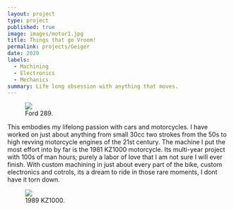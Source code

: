 ```yaml
---
layout: project
type: project
published: true
image: images/motor1.jpg
title: Things that go Vroom!
permalink: projects/Geiger
date: 2020
labels:
  - Machining
  - Electronics
  - Mechanics
summary: Life long obsession with anything that moves.
---
```


<figure class="ui banner rounded image">
<img src="{{ site.baseurl }}/images/motor2.jpg">
<figcaption> Ford 289. </figcaption>
</figure>

This embodies my lifelong passion with cars and motorcycles. I have worked on just about anything from small 30cc two strokes from the 50s to high revving motorcycle engines of the 21st century. The machine I put the most effort into by far is the 1981 KZ1000 motorcycle. Its multi-year project with 100s of man hours; purely a labor of love that I am not sure I will ever finish. With custom machining in just about every part of the bike, custom electronics and cotrols, its a dream to ride in those rare moments, I dont have it torn down.   

<figure class="ui banner rounded image">
<img src="{{ site.baseurl }}/images/motor3.jpg">
<figcaption> 1989 KZ1000. </figcaption>
</figure>